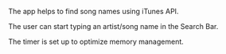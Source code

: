 The app helps to find song names using iTunes API. 

The user can start typing an artist/song name in the Search Bar. 

The timer is set up to optimize memory management. 


